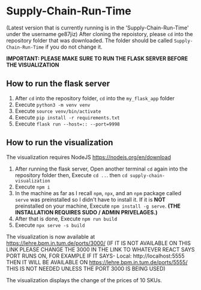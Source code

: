 # Supply-Chain-Run-Time
(Latest version that is currently running is in the 'Supply-Chain-Run-Time' under the username ge87jiz)
After cloning the repoistory, please `cd` into the repository folder that was downloaded. The folder should be called `Supply-Chain-Run-Time` if you do not change it.

**IMPORTANT: PLEASE MAKE SURE TO RUN THE FLASK SERVER BEFORE THE VISUALIZATION**

## How to run the flask server

1. After `cd` into the repository folder, `cd` into the `my_flask_app` folder
2. Execute `python3 -m venv venv`
3. Execute `source venv/bin/activate`
4. Execute `pip install -r requirements.txt`
5. Execute `flask run --host=:: --port=9998`

## How to run the visualization

The visualization requires NodeJS https://nodejs.org/en/download

1. After running the flask server, Open another terminal `cd` again into the repository folder then, Execute `cd ..`. then `cd supply-chain-visualization`
2. Execute `npm i`
3. In the machine as far as I recall `npm`, `npx`, and an `npm` package called `serve` was preinstalled so I didn't have to install it. If it is **NOT** preinstalled on your machine, Execute `npm install -g serve`. **(THE INSTALLATION REQUIRES SUDO / ADMIN PRIVELAGES.)**
4. After that is done, Execute `npm run build`
5. Execute `npx serve -s build`

The visualization is now available at https://lehre.bpm.in.tum.de/ports/3000/  (IF IT IS NOT AVAILABLE ON THIS LINK PLEASE CHANGE THE 3000 IN THE LINK TO WHATEVER REACT SAYS PORT RUNS ON, FOR EXAMPLE IF IT SAYS- Local:    http://localhost:5555 THEN IT WILL BE AVAILABLE ON https://lehre.bpm.in.tum.de/ports/5555/  THIS IS NOT NEEDED UNLESS THE PORT 3000 IS BEING USED)

The visualization displays the change of the prices of 10 SKUs.
